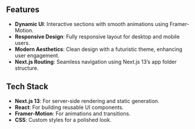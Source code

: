 ## Features
- **Dynamic UI**: Interactive sections with smooth animations using Framer-Motion.
- **Responsive Design**: Fully responsive layout for desktop and mobile users.
- **Modern Aesthetics**: Clean design with a futuristic theme, enhancing user engagement.
- **Next.js Routing**: Seamless navigation using Next.js 13’s app folder structure.

## Tech Stack
- **Next.js 13**: For server-side rendering and static generation.
- **React**: For building reusable UI components.
- **Framer-Motion**: For animations and transitions.
- **CSS**: Custom styles for a polished look.
